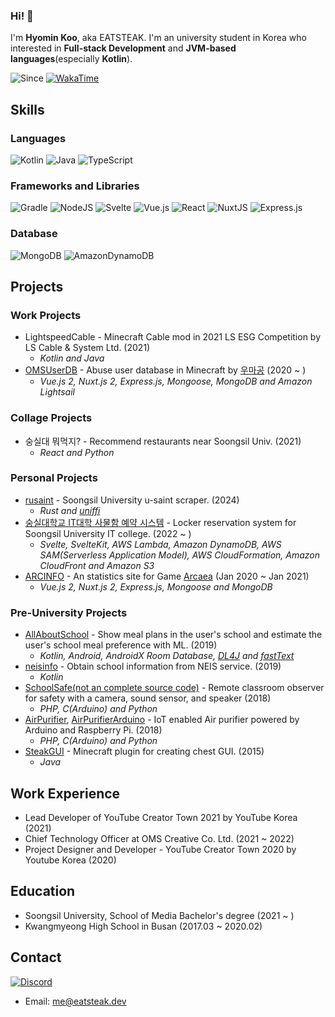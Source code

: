 ### Hi! 👋
I'm **Hyomin Koo**, aka EATSTEAK. I'm an university student in Korea who interested in **Full-stack Development** and **JVM-based languages**(especially **Kotlin**).

![Since](https://img.shields.io/badge/since-2013-black?style=for-the-badge&logo=github&logoColor=white)
[![WakaTime](https://wakatime.com/badge/user/ea357eda-568e-40f7-a00c-8cacc075ce1e.svg?style=for-the-badge)](https://wakatime.com/@ea357eda-568e-40f7-a00c-8cacc075ce1e)

## Skills
### Languages
![Kotlin](https://img.shields.io/badge/kotlin-%230095D5.svg?style=for-the-badge&logo=kotlin&logoColor=white)
![Java](https://img.shields.io/badge/java-%23ED8B00.svg?style=for-the-badge&logo=java&logoColor=white)
![TypeScript](https://img.shields.io/badge/typescript-%23007ACC.svg?style=for-the-badge&logo=typescript&logoColor=white)
### Frameworks and Libraries
![Gradle](https://img.shields.io/badge/Gradle-02303A.svg?style=for-the-badge&logo=Gradle&logoColor=white)
![NodeJS](https://img.shields.io/badge/node.js-6DA55F?style=for-the-badge&logo=node.js&logoColor=white)
![Svelte](https://img.shields.io/badge/svelte-%23f1413d.svg?style=for-the-badge&logo=svelte&logoColor=white)
![Vue.js](https://img.shields.io/badge/vuejs-%2335495e.svg?style=for-the-badge&logo=vuedotjs&logoColor=%234FC08D)
![React](https://img.shields.io/badge/react-%2320232a.svg?style=for-the-badge&logo=react&logoColor=%2361DAFB)
![NuxtJS](https://img.shields.io/badge/Nuxt-black?style=for-the-badge&logo=nuxt.js&logoColor=white)
![Express.js](https://img.shields.io/badge/express.js-%23404d59.svg?style=for-the-badge&logo=express&logoColor=%2361DAFB)
### Database
![MongoDB](https://img.shields.io/badge/MongoDB-%234ea94b.svg?style=for-the-badge&logo=mongodb&logoColor=white)
![AmazonDynamoDB](https://img.shields.io/badge/Amazon%20DynamoDB-4053D6?style=for-the-badge&logo=Amazon%20DynamoDB&logoColor=white)
</details>

## Projects
### Work Projects
* LightspeedCable - Minecraft Cable mod in 2021 LS ESG Competition by LS Cable & System Ltd. (2021)
  * _Kotlin and Java_
* [OMSUserDB](https://userdb.ourmc.space) - Abuse user database in Minecraft by [우마공](https://cafe.naver.com/minecraftgame) (2020 ~ )
  * _Vue.js 2, Nuxt.js 2, Express.js, Mongoose, MongoDB and Amazon Lightsail_
### Collage Projects
* 숭실대 뭐먹지? - Recommend restaurants near Soongsil Univ. (2021)
  * _React and Python_
### Personal Projects
* [rusaint](https://github.com/eatsteak/rusaint) - Soongsil University u-saint scraper. (2024)
  * _Rust and [uniffi](https://github.com/mozilla/uniffi-rs)_
* [숭실대학교 IT대학 사물함 예약 시스템](https://github.com/twinsteak/lockerweb) - Locker reservation system for Soongsil University IT college. (2022 ~ )
  * _Svelte, SvelteKit, AWS Lambda, Amazon DynamoDB, AWS SAM(Serverless Application Model), AWS CloudFormation, Amazon CloudFront and Amazon S3_
* [ARCINFO](https://github.com/arc-info/arcinfo) - An statistics site for Game [Arcaea](https://arcaea.lowiro.com) (Jan 2020 ~ Jan 2021)
  * _Vue.js 2, Nuxt.js 2, Express.js, Mongoose and MongoDB_
### Pre-University Projects
* [AllAboutSchool](https://github.com/eatsteak/AllAboutSchool) - Show meal plans in the user's school and estimate the user's school meal preference with ML. (2019)
  * _Kotlin, Android, AndroidX Room Database, [DL4J](https://deeplearning4j.konduit.ai/) and [fastText](https://fasttext.cc/)_
* [neisinfo](https://github.com/eatsteak/neisinfo) - Obtain school information from NEIS service. (2019)
  * _Kotlin_
* [SchoolSafe(not an complete source code)](https://github.com/eatsteak/SchoolSafe) - Remote classroom observer for safety with a camera, sound sensor, and speaker (2018)
  * _PHP, C(Arduino) and Python_
* [AirPurifier](https://github.com/eatsteak/AirPurifier), [AirPurifierArduino](https://github.com/eatsteak/AirPurifierArduino) - IoT enabled Air purifier powered by Arduino and Raspberry Pi. (2018)
  * _PHP, C(Arduino) and Python_
* [SteakGUI](https://github.com/eatsteak/SteakGUI-Deprecated) - Minecraft plugin for creating chest GUI. (2015)
  * _Java_

## Work Experience
* Lead Developer of YouTube Creator Town 2021 by YouTube Korea (2021)
* Chief Technology Officer at OMS Creative Co. Ltd. (2021 ~ 2022)
* Project Designer and Developer - YouTube Creator Town 2020 by Youtube Korea (2020)


## Education
* Soongsil University, School of Media Bachelor's degree (2021 ~ )
* Kwangmyeong High School in Busan (2017.03 ~ 2020.02)

## Contact
[![Discord](https://img.shields.io/badge/Discord-EATSTEAK%237985-%235865F2?style=for-the-badge&logo=discord)](https://discordapp.com/users/213674216845737985)
* Email: [me@eatsteak.dev](mailto:me@eatsteak.dev)
